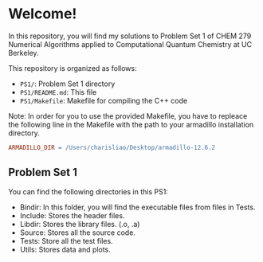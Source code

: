 # Welcome! 
In this repository, you will find my solutions to Problem Set 1 of CHEM 279 Numerical Algorithms applied to Computational Quantum Chemistry at UC Berkeley.    

This repository is organized as follows:
- `PS1/`: Problem Set 1 directory 
- `PS1/README.md`: This file
- `PS1/Makefile`: Makefile for compiling the C++ code


Note: In order for you to use the provided Makefile, you have to repleace the following line in the Makefile with the path to your armadillo installation directory.

```makefile
ARMADILLO_DIR = /Users/charisliao/Desktop/armadillo-12.6.2
```

## Problem Set 1
You can find the following directories in this PS1: 

- Bindir: In this folder, you will find the executable files from files in Tests.     
- Include: Stores the header files.
- Libdir: Stores the library files. (.o, .a)    
- Source: Stores all the source code.     
- Tests: Store all the test files.     
- Utils: Stores data and plots.    
